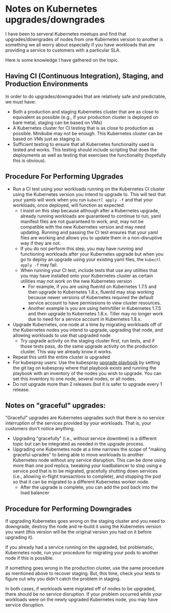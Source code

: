 # Notes on Kubernetes upgrades/downgrades

I have been to serveral Kubernetes meetups and find that upgrades/downgrades
of nodes from one Kubernetes version to another is something we all worry
about especially if you have workloads that are providing a service to customers
with a particular SLA.

Here is some knowledge I have gathered on the topic.

## Having CI (Continuous Integration), Staging, and Production Environments

In order to do upgrades/downgrades that are relatively safe and predictable,
we must have:

* Both a production and staging Kubernetes cluster that are as
  close to equivalent as possible (e.g., if your production cluster is
  deployed on bare metal, staging can be based on VMs)
* A Kubernetes cluster for CI testing that is as close to production as
  possible.  Minikube may not be enough.  This Kubernetes cluster can be
  based on VMs just as staging is.
* Sufficient testing to ensure that all Kubernetes functionality used is
  tested and works.  This testing should include scripting that
  does the deployments as well as testing that exercises the functionality
  (hopefully this is obvious).

## Procedure For Performing Upgrades

* Run a CI test using your workloads running on the Kubernetes CI cluster
  using the Kubernetes version you intend to upgrade to.  This will test
  that your yamls will work when you run `kubectl apply -f` and that your
  workloads, once deployed, will function as expected.
  * I insist on this step because although after a Kubernetes upgrade, already
    running workloads are guaranteed to continue to run, yaml manifest
    files are not guaranteed to work, and, may not be compatible with the new
    Kubernetes version and may need
    updating.  Running and passing the CI test
    ensures that your yaml files are working and allows you to
    update them in a non-disruptive way if they are not.
  * If you do not perform this step, you may have running and functioning
    workloads after your Kubernetes upgrade but when you go to deploy an upgrade
    using your existing yaml
    files, the `kubectl apply -f` may fail.
  * When running your CI test, include tests that use any utilities that you
    may have installed onto your Kubernetes cluster as certain utilities may
    not work on the new Kubernetes version
    * For example, if you are using fluentd on Kubernetes 1.7.5 and then
      upgrade to Kubernetes 1.8.x, fluentd may stop working because newer
      versions of Kubernetes required the default service account to have
      permissions to view cluster resources.
    * Another example is you are using helm/tiller in Kubernetes 1.7.5 and then
      upgrade to Kubernetes 1.8.x.  Tiller may no longer work due to need
      for a service account in Kubernetes 1.8.x.
* Upgrade Kubernetes, one node at a time by migrating workloads off of the
  Kubernetes nodes you intend to upgrade, upgrading that node, and allowing
  workloads to use that upgraded node
  * Try upgrade activity on the staging cluster first, run tests,
    and if those tests pass, do the same upgrade activity on the
    production cluster.  This way we already know it works.
* Repeat this until the entire cluster is upgraded
* For kubespray users: Use the
  kubespray [upgrade playbook](https://github.com/kubernetes-incubator/kubespray/blob/master/upgrade-cluster.yml)
  by setting the git tag on kubespray where that playbook exists and
  running the playbook with an inventory of the nodes you wish to upgrade.
  You can set this inventory to one node, several nodes, or all nodes.
* Do not upgrade more than 2 releases (but it is safer to upgrade
  every 1 release.

## Notes on "graceful" upgrades:

"Graceful" upgrades are Kubernetes upgrades such that there is no service
interruption of the services provided by your workloads.  That is, your customers
don't notice anything.

* Upgrading "gracefully" (i.e., without service downtime) is a different topic
  but can be integrated as needed in the upgrade process.  
* Upgrading one Kubernetes node at a time narrows the scope of "making graceful
  uprades" to being able to move workloads to another Kubernetes node without
  any service disruption.  This can be done using more than one pod replica, tweaking
  your loadbalancer to stop using a service pod that is to be migrated,
  gracefully shutting down services (i.e., allowing in-flight transactions to
  complete), and stopping the pod so that it can be migrated to a different Kubernetes
  worker node.
  * After the upgrade is complete, you can add the pod back into the load
    balancer

## Procedure for Performing Downgrades

If upgrading Kubernetes goes wrong on the staging cluster and you need to downgrade,
destroy the node and re-build it using the Kubernetes version you want (this version will
be the original version you had on it before upgrading it).  

If you already had a service running on the upgraded, but problematic, Kubernetes node,
run your procedure for migrating your pods to another node if this is possible.

If something goes wrong in the production cluster, use the same procedure as
mentioned above to recover staging.  But, this time, check your tests to
figure out why you didn't catch the problem in staging.

In both cases, if workloads were migrated off of nodes to be upgraded,
there should be no service disruption.  If your problem occurred while your workloads
were on the newly upgraded Kubernetes node, you may have service disruption.
